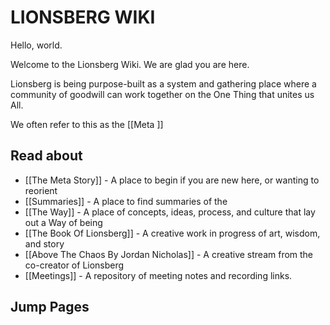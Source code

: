 # LIONSBERG WIKI

Hello, world.

Welcome to the Lionsberg Wiki. We are glad you are here. 

Lionsberg is being purpose-built as a system and gathering place where a community of goodwill can work together on the One Thing that unites us All. 

We often refer to this as the [[Meta ]]

## Read about 
- [[The Meta Story]] - A place to begin if you are new here, or wanting to reorient
- [[Summaries]] - A place to find summaries of the 
- [[The Way]] - A place of concepts, ideas, process, and culture that lay out a Way of being
- [[The Book Of Lionsberg]] - A creative work in progress of art, wisdom, and story
- [[Above The Chaos By Jordan Nicholas]] - A creative stream from the co-creator of Lionsberg
- [[Meetings]] - A repository of meeting notes and recording links. 




## Jump Pages



